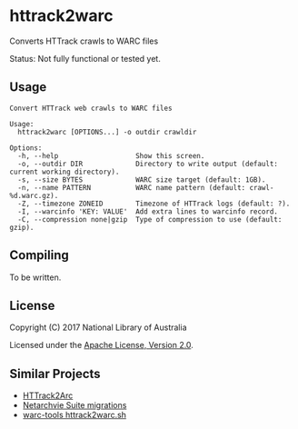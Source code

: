 # httrack2warc
Converts HTTrack crawls to WARC files

Status: Not fully functional or tested yet.

## Usage

```
Convert HTTrack web crawls to WARC files

Usage:
  httrack2warc [OPTIONS...] -o outdir crawldir

Options:
  -h, --help                   Show this screen.
  -o, --outdir DIR             Directory to write output (default: current working directory).
  -s, --size BYTES             WARC size target (default: 1GB).
  -n, --name PATTERN           WARC name pattern (default: crawl-%d.warc.gz).
  -Z, --timezone ZONEID        Timezone of HTTrack logs (default: ?).
  -I, --warcinfo 'KEY: VALUE'  Add extra lines to warcinfo record.
  -C, --compression none|gzip  Type of compression to use (default: gzip).
```

## Compiling

To be written.

## License

Copyright (C) 2017 National Library of Australia

Licensed under the [Apache License, Version 2.0](LICENSE).

## Similar Projects

* [HTTrack2Arc](https://github.com/arquivo/httrack2arc)
* [Netarchvie Suite migrations](https://sbforge.org/sonar/drilldown/measures/1?metric=lines&rids%5B%5D=16)
* [warc-tools httrack2warc.sh](https://code.google.com/archive/p/warc-tools/source/default/source?page=6)
